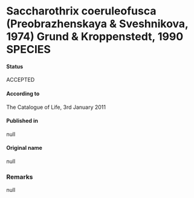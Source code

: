 # Saccharothrix coeruleofusca (Preobrazhenskaya & Sveshnikova, 1974) Grund & Kroppenstedt, 1990 SPECIES

#### Status
ACCEPTED

#### According to
The Catalogue of Life, 3rd January 2011

#### Published in
null

#### Original name
null

### Remarks
null